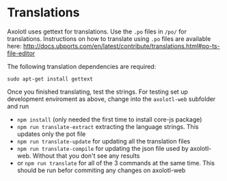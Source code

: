 # Translations

Axolotl uses gettext for translations. Use the `.po` files in `/po/` for translations.
Instructions on how to translate using `.po` files are available here: http://docs.ubports.com/en/latest/contribute/translations.html#po-ts-file-editor

The following translation dependencies are required:
```
sudo apt-get install gettext
```

Once you finished translating, test the strings. For testing set up development enviroment as above, change into the `axolotl-web` subfolder and run
* `npm install` (only needed the first time to install core-js package)
* `npm run translate-extract` extracting the language strings. This updates only the pot file
* `npm run translate-update` for updating all the translation files
* `npm run translate-compile` for updating the json file used by axolotl-web. Without that you don't see any results
* or `npm run translate` for all of the 3 commands at the same time. This should be run befor commiting any changes on axolotl-web
